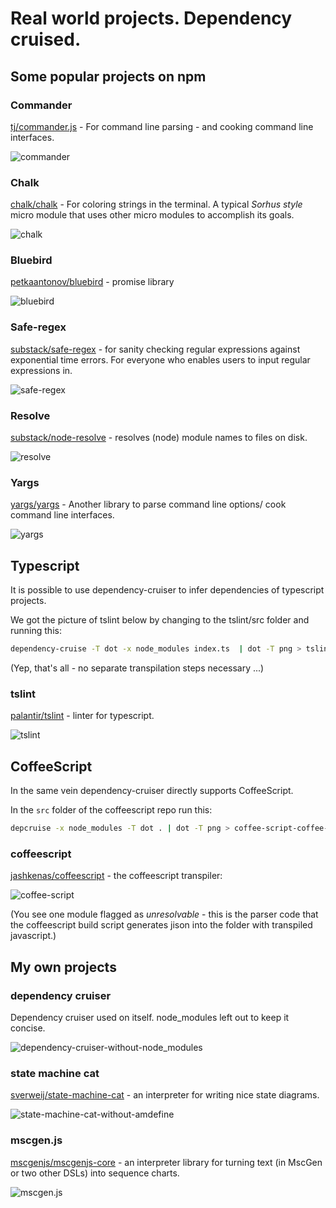# Real world projects. Dependency cruised.

## Some popular projects on npm

### Commander
[tj/commander.js](https://github.com/tj/commander.js) - For command line parsing - and cooking command line interfaces.

![commander](real-world-samples/commander.png)

### Chalk
[chalk/chalk](https://github.com/chalk/chalk) -
For coloring strings in the terminal. A typical _Sorhus style_ micro module that uses other micro modules to accomplish its goals.

![chalk](real-world-samples/chalk.png)

### Bluebird
[petkaantonov/bluebird](https://github.com/petkaantonov/bluebird) - promise library

![bluebird](real-world-samples/bluebird.png)

### Safe-regex
[substack/safe-regex](https://github.com/substack/safe-regex) - for sanity checking regular expressions against exponential time errors. For everyone who enables users to input regular expressions in.

![safe-regex](real-world-samples/safe-regex.png)

### Resolve
[substack/node-resolve](https://github.com/substack/node-resolve) - resolves (node) module names to files on disk.

![resolve](real-world-samples/resolve.png)

### Yargs
[yargs/yargs](https://github.com/yargs/yargs) - Another library to parse command line options/ cook command line interfaces.

![yargs](real-world-samples/yargs.png)

## Typescript
It is possible to use dependency-cruiser to infer dependencies of typescript
projects.

We got the picture of tslint below by changing to the tslint/src folder and
running this:
```sh
dependency-cruise -T dot -x node_modules index.ts  | dot -T png > tslint-without-node_modules.png
```

(Yep, that's all - no separate transpilation steps necessary ...)

### tslint
[palantir/tslint](https://github.com/palantir/tslint) - linter for typescript.

![tslint](real-world-samples/tslint-without-node_modules.png)


## CoffeeScript
In the same vein dependency-cruiser directly supports CoffeeScript.

In the `src` folder of the coffeescript repo run this:
```sh
depcruise -x node_modules -T dot . | dot -T png > coffee-script-coffee-without-node_modules.png
```

### coffeescript
[jashkenas/coffeescript](https://github.com/jashkenas/coffeescript) - the
coffeescript transpiler:

![coffee-script](real-world-samples/coffee-script-coffee-without-node_modules.png)

(You see one module flagged as _unresolvable_ - this is the parser code
that the coffeescript build script generates jison into the folder with
transpiled javascript.)


## My own projects
### dependency cruiser
Dependency cruiser used on itself. node_modules left out to keep it concise.

![dependency-cruiser-without-node_modules](real-world-samples/dependency-cruiser-without-node_modules.png)

### state machine cat
[sverweij/state-machine-cat](https://github.com/sverweij/state-machine-cat) - an interpreter for writing nice state diagrams.

![state-machine-cat-without-amdefine](real-world-samples/state-machine-cat-without-amdefine.png)

### mscgen.js
[mscgenjs/mscgenjs-core](https://github.com/mscgenjs/mscgenjs-core) - an interpreter library for turning text (in MscGen or two other DSLs) into sequence charts.

![mscgen.js](real-world-samples/mscgenjs-core-without-lodash-amdefine.png)
